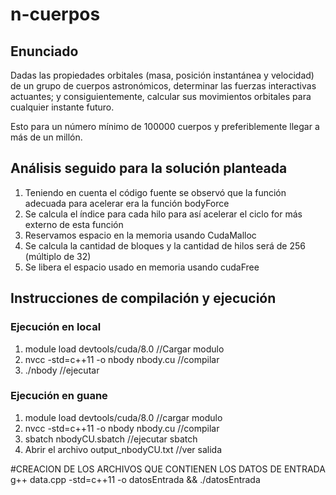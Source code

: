 # n-cuerpos
## Enunciado


Dadas las propiedades orbitales (masa, posición instantánea y velocidad) de un grupo de cuerpos astronómicos, determinar las fuerzas interactivas actuantes; y consiguientemente, calcular sus movimientos orbitales para cualquier instante futuro.

Esto para un número mínimo de 100000 cuerpos y preferiblemente llegar a más de un millón.



## Análisis seguido para la solución planteada
1. Teniendo en cuenta el código fuente se observó que la función adecuada para acelerar era la función bodyForce
2. Se calcula el índice para cada hilo para así acelerar el ciclo for más externo de esta función
3. Reservamos espacio en la memoria usando CudaMalloc
4. Se calcula la cantidad de bloques y la cantidad de hilos será de 256 (múltiplo de 32)
5. Se libera el espacio usado en memoria usando cudaFree



## Instrucciones de compilación y ejecución

### Ejecución en local
1. module load devtools/cuda/8.0     //Cargar modulo
2. nvcc -std=c++11 -o nbody nbody.cu      //compilar
3. ./nbody      //ejecutar

### Ejecución en guane
1. module load devtools/cuda/8.0    //cargar modulo
2. nvcc -std=c++11 -o nbody nbody.cu     //compilar
3. sbatch nbodyCU.sbatch  //ejecutar sbatch
4. Abrir el archivo output_nbodyCU.txt    //ver salida  





#CREACION DE LOS ARCHIVOS QUE CONTIENEN LOS DATOS DE ENTRADA 
g++ data.cpp -std=c++11 -o datosEntrada  && ./datosEntrada
